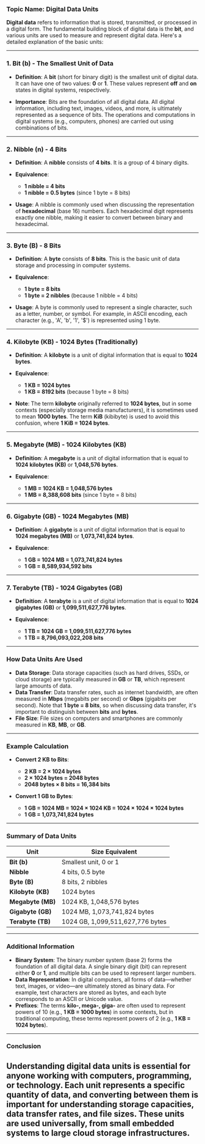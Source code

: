 ### Topic Name: Digital Data Units

**Digital data** refers to information that is stored, transmitted, or processed in a digital form. The fundamental building block of digital data is the **bit**, and various units are used to measure and represent digital data. Here's a detailed explanation of the basic units:

---

### **1. Bit (b)** - The Smallest Unit of Data

- **Definition**: A **bit** (short for binary digit) is the smallest unit of digital data. It can have one of two values: **0** or **1**. These values represent **off** and **on** states in digital systems, respectively.
  
- **Importance**: Bits are the foundation of all digital data. All digital information, including text, images, videos, and more, is ultimately represented as a sequence of bits. The operations and computations in digital systems (e.g., computers, phones) are carried out using combinations of bits.

---

### **2. Nibble (n)** - 4 Bits

- **Definition**: A **nibble** consists of **4 bits**. It is a group of 4 binary digits.

- **Equivalence**: 
  - **1 nibble = 4 bits**
  - **1 nibble = 0.5 bytes** (since 1 byte = 8 bits)

- **Usage**: A nibble is commonly used when discussing the representation of **hexadecimal** (base 16) numbers. Each hexadecimal digit represents exactly one nibble, making it easier to convert between binary and hexadecimal.

---

### **3. Byte (B)** - 8 Bits

- **Definition**: A **byte** consists of **8 bits**. This is the basic unit of data storage and processing in computer systems.

- **Equivalence**:
  - **1 byte = 8 bits**
  - **1 byte = 2 nibbles** (because 1 nibble = 4 bits)

- **Usage**: A byte is commonly used to represent a single character, such as a letter, number, or symbol. For example, in ASCII encoding, each character (e.g., 'A', 'b', '1', '$') is represented using 1 byte.

---

### **4. Kilobyte (KB)** - 1024 Bytes (Traditionally)

- **Definition**: A **kilobyte** is a unit of digital information that is equal to **1024 bytes**.

- **Equivalence**:
  - **1 KB = 1024 bytes**
  - **1 KB = 8192 bits** (because 1 byte = 8 bits)

- **Note**: The term **kilobyte** originally referred to **1024 bytes**, but in some contexts (especially storage media manufacturers), it is sometimes used to mean **1000 bytes**. The term **KiB** (kibibyte) is used to avoid this confusion, where **1 KiB = 1024 bytes**.

---

### **5. Megabyte (MB)** - 1024 Kilobytes (KB)

- **Definition**: A **megabyte** is a unit of digital information that is equal to **1024 kilobytes (KB)** or **1,048,576 bytes**.

- **Equivalence**:
  - **1 MB = 1024 KB = 1,048,576 bytes**
  - **1 MB = 8,388,608 bits** (since 1 byte = 8 bits)

---

### **6. Gigabyte (GB)** - 1024 Megabytes (MB)

- **Definition**: A **gigabyte** is a unit of digital information that is equal to **1024 megabytes (MB)** or **1,073,741,824 bytes**.

- **Equivalence**:
  - **1 GB = 1024 MB = 1,073,741,824 bytes**
  - **1 GB = 8,589,934,592 bits**

---

### **7. Terabyte (TB)** - 1024 Gigabytes (GB)

- **Definition**: A **terabyte** is a unit of digital information that is equal to **1024 gigabytes (GB)** or **1,099,511,627,776 bytes**.

- **Equivalence**:
  - **1 TB = 1024 GB = 1,099,511,627,776 bytes**
  - **1 TB = 8,796,093,022,208 bits**

---

### **How Data Units Are Used**

- **Data Storage**: Data storage capacities (such as hard drives, SSDs, or cloud storage) are typically measured in **GB** or **TB**, which represent large amounts of data.
- **Data Transfer**: Data transfer rates, such as internet bandwidth, are often measured in **Mbps** (megabits per second) or **Gbps** (gigabits per second). Note that **1 byte = 8 bits**, so when discussing data transfer, it's important to distinguish between **bits** and **bytes**.
- **File Size**: File sizes on computers and smartphones are commonly measured in **KB**, **MB**, or **GB**.

---

### **Example Calculation**

- **Convert 2 KB to Bits**:
  - **2 KB = 2 × 1024 bytes**
  - **2 × 1024 bytes = 2048 bytes**
  - **2048 bytes × 8 bits = 16,384 bits**

- **Convert 1 GB to Bytes**:
  - **1 GB = 1024 MB = 1024 × 1024 KB = 1024 × 1024 × 1024 bytes**
  - **1 GB = 1,073,741,824 bytes**

---

### **Summary of Data Units**

| Unit         | Size Equivalent                  |
|--------------|-----------------------------------|
| **Bit (b)**  | Smallest unit, 0 or 1             |
| **Nibble**   | 4 bits, 0.5 byte                  |
| **Byte (B)** | 8 bits, 2 nibbles                 |
| **Kilobyte (KB)** | 1024 bytes                   |
| **Megabyte (MB)** | 1024 KB, 1,048,576 bytes    |
| **Gigabyte (GB)** | 1024 MB, 1,073,741,824 bytes|
| **Terabyte (TB)** | 1024 GB, 1,099,511,627,776 bytes|

---

### **Additional Information**

- **Binary System**: The binary number system (base 2) forms the foundation of all digital data. A single binary digit (bit) can represent either **0** or **1**, and multiple bits can be used to represent larger numbers.
- **Data Representation**: In digital computers, all forms of data—whether text, images, or video—are ultimately stored as binary data. For example, text characters are stored as bytes, and each byte corresponds to an ASCII or Unicode value.
- **Prefixes**: The terms **kilo-, mega-, giga-** are often used to represent powers of 10 (e.g., **1 KB = 1000 bytes**) in some contexts, but in traditional computing, these terms represent powers of 2 (e.g., **1 KB = 1024 bytes**).

---

### **Conclusion**

Understanding **digital data units** is essential for anyone working with computers, programming, or technology. Each unit represents a specific quantity of data, and converting between them is important for understanding storage capacities, data transfer rates, and file sizes. These units are used universally, from small embedded systems to large cloud storage infrastructures.
---